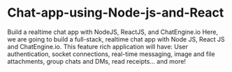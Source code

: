 # Chat-app-using-Node-js-and-React
Build a realtime chat app with NodeJS, ReactJS, and ChatEngine.io Here, we are going to build a full-stack, realtime chat app with Node JS, React JS and ChatEngine.io.  This feature rich application will have: User authentication, socket connections, real-time messaging, image and file attachments, group chats and DMs, read receipts… and more!
